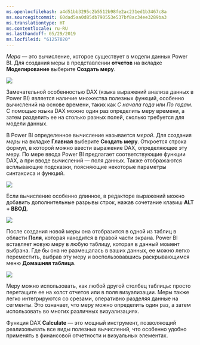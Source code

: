 ```yaml
---
ms.openlocfilehash: a4d51bb3295c2b5512b98fe2ac231ed1b3467c8a
ms.sourcegitcommit: 60dad5aa0d85db790553e537bf8ac34ee3289ba3
ms.translationtype: HT
ms.contentlocale: ru-RU
ms.lasthandoff: 05/29/2019
ms.locfileid: "61257020"
---
```

*Мера* — это вычисление, которое существует в модели данных Power BI. Для создания меры в представлении **отчетов** на вкладке **Моделирование** выберите **Создать меру**.

![](media/2-5-create-calculated-measures/2-5_1.png)

Замечательной особенностью DAX (языка выражений анализа данных в Power BI) является наличие множества полезных функций, особенно вычислений на основе времени, таких как *С начала года* или *По годам*. С помощью языка DAX можно один раз определить меру времени, а затем разделить ее на столько разных полей, сколько требуется для модели данных.

В Power BI определенное вычисление называется *мерой*. Для создания *меры* на вкладке **Главная** выберите **Создать меру**. Откроется строка формул, в которой можно ввести выражение DAX, определяющее эту меру. По мере ввода Power BI предлагает соответствующие функции DAX, а при вводе вычислений — поля данных. Также отображаются всплывающие подсказки, поясняющие некоторые параметры синтаксиса и функций.

![](media/2-5-create-calculated-measures/2-5_2.png)

Если вычисление особенно длинное, в редакторе выражений можно добавить дополнительные разрывы строк, нажав сочетание клавиш **ALT + ВВОД**.

![](media/2-5-create-calculated-measures/2-5_3.png)

После создания новой меры она отобразится в одной из таблиц в области **Поля**, которая находится в правой части экрана. Power BI вставляет новую меру в любую таблицу, которая в данный момент выбрана. Где бы она не размещалась в ваших данных, ее можно легко переместить, выбрав эту меру и воспользовавшись раскрывающимся меню **Домашняя таблица**.

![](media/2-5-create-calculated-measures/2-5_4.png)

Меру можно использовать, как любой другой столбец таблицы: просто перетащите ее на холст отчетов или в поля визуализации. Меры также легко интегрируются со срезами, оперативно разделяя данные на сегменты. Это означает, что меру можно определить один раз, а затем использовать во многих различных визуализациях.

Функция DAX **Calculate** — это мощный инструмент, позволяющий реализовывать все виды полезных вычислений, что особенно удобно применять в финансовой отчетности и визуальных элементах.

